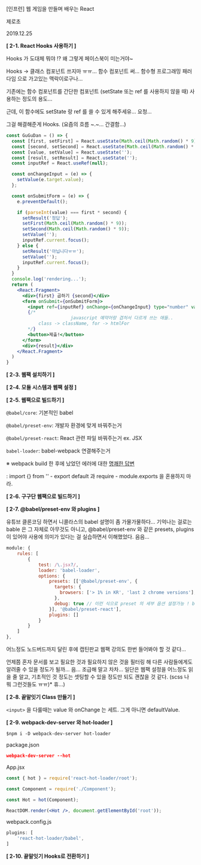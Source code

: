 [인프런] 웹 게임을 만들며 배우는 React

제로초

2019.12.25



**[ 2-1. React Hooks 사용하기 ]**

Hooks 가 도대체 뭐야 !? 왜 그렇게 페이스북이 미는거야~

Hooks -> 클래스 컴포넌트 쓰지마 ㅠㅠ... 함수 컴포넌트 써... 함수형 프로그래밍 패러다임 으로 가고있는 맥락이로구나...

기존에는 함수 컴포넌트를 간단한 컴포넌트 (setState 또는 ref 를 사용하지 않을 때) 사용하는 정도의 용도...

근데, 이 함수에도 setState 랑 ref 를 쓸 수 있게 해주세유... 요청...

그걸 해결해준게 Hooks. (요즘의 흐름 ~.~... 간결함...)

```jsx
const GuGuDan = () => {
  const [first, setFirst] = React.useState(Math.ceil(Math.random() * 9));
  const [second, setSecond] = React.useState(Math.ceil(Math.random() * 9));
  const [value, setValue] = React.useState('');
  const [result, setResult] = React.useState('');
  const inputRef = React.useRef(null);

  const onChangeInput = (e) => {
    setValue(e.target.value);
  };

  const onSubmitForm = (e) => {
    e.preventDefault();

    if (parseInt(value) === first * second) {
      setResult('정답');
      setFirst(Math.ceil(Math.random() * 9));
      setSecond(Math.ceil(Math.random() * 9));
      setValue('');
      inputRef.current.focus();
    } else {
      setResult('아닙니다ㅠㅠ');
      setValue('');
      inputRef.current.focus();
    }
  }
  console.log('rendering...');
  return (
    <React.Fragment>
      <div>{first} 곱하기 {second}</div>
      <form onSubmit={onSubmitForm}>
        <input ref={inputRef} onChange={onChangeInput} type="number" value={value} />
        {/*
						javascript 예약어랑 겹처서 다르게 쓰는 애들..
            class -> className, for -> htmlFor
        */}
        <button>제출!</button>
      </form>
      <div>{result}</div>
    </React.Fragment>
  )
}
```



**[ 2-3. 웹팩 설치하기 ]**

**[ 2-4. 모듈 시스템과 웹팩 설정 ]**

**[ 2-5. 웹팩으로 빌드하기 ]**

`@babel/core`: 기본적인 babel

`@babel/preset-env`: 개발자 환경에 맞게 바꿔주는거

`@babel/preset-react`: React 관련 파일 바꿔주는거 ex. JSX

`babel-loader`: babel-webpack 연결해주는거

※ webpack build 한 후에 났었던 에러에 대한 [명쾌한 답변](https://github.com/webpack/webpack/issues/4039)

: import {} from '' - export default 과 require - module.exports 을 혼용하지 마라.



**[ 2-6. 구구단 웹팩으로 빌드하기 ]**

**[ 2-7. @babel/preset-env 와 plugins ]**

유튜브 클론코딩 하면서 니콜라스의 babel 설명이 좀 가물가물하다... 기억나는 걸로는 bable 은 그 자체로 아무것도 아니고, @babel/preset-env 와 같은 presets, plugins 이 있어야 사용에 의미가 있다는 걸 실습하면서 이해했었다. 음음...

```javascript
module: {
    rules: [
        {
            test: /\.jsx?/,
            loader: 'babel-loader',
            options: {
                presets: [['@babel/preset-env', {
                  targets: {
                    browsers: ['> 1% in KR', 'last 2 chrome versions'],
                  },
                  debug: true // 이런 식으로 preset 의 세부 옵션 설정가능 ! browserslists 참고.
                }], '@babel/preset-react'],
                plugins: []
            }
        }
    ]
},
```

어느정도 노드버드까지 달린 후에 캡틴판교 웹팩 강의도 한번 들어봐야 할 것 같다...

언제쯤 혼자 문서를 보고 필요한 것과 필요하지 않은 것을 필터링 해 다른 사람들에게도 알려줄 수 있을 정도가 될까... 음... 조급해 말고 차차... 일단은 웹팩 설정을 어느정도 읽을 줄 알고, 기초적인 것 정도는 셋팅할 수 있을 정도만 되도 괜찮을 것 같다. (scss 나 뭐 그런것들도 ㅠㅠ)* 휴...)

**[ 2-8. 끝말잇기 Class 만들기 ]**

`<input>` 을 다룰때는 value 와 onChange 는 세트. 그게 아니면 defaultValue.



**[ 2-9. webpack-dev-server 와 hot-loader ]**

```
$npm i -D webpack-dev-server hot-loader
```

package.json

```json
webpack-dev-server --hot
```

App.jsx

```jsx
const { hot } = require('react-hot-loader/root');

const Component = require('./Component');

const Hot = hot(Component);

ReactDOM.render(<Hot />, document.getElementById('root'));
```

webpack.config.js

```js
plugins: [
	'react-hot-loader/babel',
]
```



**[ 2-10. 끝말잇기 Hooks로 전환하기 ]**

